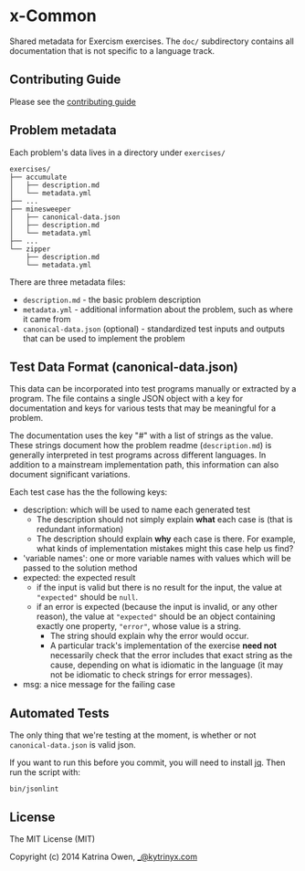 # x-Common

Shared metadata for Exercism exercises.
The `doc/` subdirectory contains all documentation that is not specific to a language track.

## Contributing Guide

Please see the [contributing guide](https://github.com/exercism/x-common/blob/master/CONTRIBUTING.md)

## Problem metadata

Each problem's data lives in a directory under `exercises/`

```
exercises/
├── accumulate
│   ├── description.md
│   └── metadata.yml
├── ...
├── minesweeper
│   ├── canonical-data.json
│   ├── description.md
│   └── metadata.yml
├── ...
└── zipper
    ├── description.md
    └── metadata.yml
```

There are three metadata files:

* `description.md` - the basic problem description
* `metadata.yml` - additional information about the problem, such as where it came from
* `canonical-data.json` (optional) - standardized test inputs and outputs that can be used to implement the problem

## Test Data Format (canonical-data.json)

This data can be incorporated into test programs manually or extracted by a
program.  The file contains a single JSON object with a key for documentation
and keys for various tests that may be meaningful for a problem.

The documentation uses the key "#" with a list of strings as the value.
These strings document how the problem readme (`description.md`) is generally
interpreted in test programs across different languages.  In addition to a
mainstream implementation path, this information can also document significant
variations.

Each test case has the the following keys:
- description: which will be used to name each generated test
  - The description should not simply explain **what** each case is (that is redundant information)
  - The description should explain **why** each case is there. For example, what kinds of implementation mistakes might this case help us find?
- 'variable names': one or more variable names with values which will be passed to the solution method
- expected: the expected result
  - if the input is valid but there is no result for the input, the value at `"expected"` should be `null`.
  - if an error is expected (because the input is invalid, or any other reason), the value at `"expected"` should be an object containing exactly one property, `"error"`, whose value is a string.
    - The string should explain why the error would occur.
    - A particular track's implementation of the exercise **need not** necessarily check that the error includes that exact string as the cause, depending on what is idiomatic in the language (it may not be idiomatic to check strings for error messages).
- msg: a nice message for the failing case

## Automated Tests

The only thing that we're testing at the moment, is whether or not `canonical-data.json`
is valid json.

If you want to run this before you commit, you will need to install
[jq](https://stedolan.github.io/jq/download/). Then run the script with:

    bin/jsonlint

## License

The MIT License (MIT)

Copyright (c) 2014 Katrina Owen, _@kytrinyx.com
